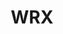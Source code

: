 ---
title: WRX
crosslinks:
- subaru
- youtubefactsbot
- youtubot
- SubaruEmbassy
- FocusST
- cars
- u_imguralbumbot
- AutoDetailing
- personalfinance
- MassdropBot
- fuckHOA
- AirForce
- me_irl
- ATBGE
- subaru_ct
- RoastMyCar
- botpopularitybot
- botwatch
- pics
- Duk
---